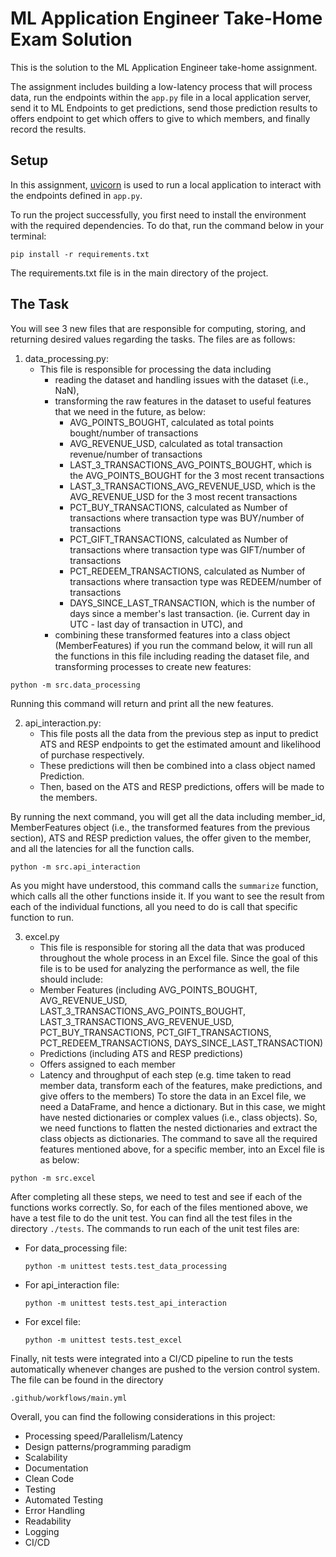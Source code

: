# ML Application Engineer Take-Home Exam Solution
This is the solution to the ML Application Engineer take-home assignment.

The assignment includes building a low-latency process that will process data, run the endpoints within the `app.py` file in a local application server, send it to ML Endpoints to get predictions, send those prediction results to offers endpoint to get which offers to give to which members, and finally record the results. 

## Setup
In this assignment, [uvicorn](https://www.uvicorn.org/) is used to run a local application to interact with the endpoints defined in `app.py`.

To run the project successfully, you first need to install the environment with the required dependencies. To do that, run the command below in your terminal:
```
pip install -r requirements.txt
```
The requirements.txt file is in the main directory of the project.

## The Task
You will see 3 new files that are responsible for computing, storing, and returning desired values regarding the tasks. The files are as follows:
1. data_processing.py:
   - This file is responsible for processing the data including
       - reading the dataset and handling issues with the dataset (i.e., NaN),
       - transforming the raw features in the dataset to useful features that we need in the future, as below:
            - AVG_POINTS_BOUGHT, calculated as $\text{total points bought} / \text{number of transactions}$
            - AVG_REVENUE_USD, calculated as $\text{total transaction revenue} / \text{number of transactions}$
            - LAST_3_TRANSACTIONS_AVG_POINTS_BOUGHT, which is the AVG_POINTS_BOUGHT for the 3 most recent transactions
            - LAST_3_TRANSACTIONS_AVG_REVENUE_USD, which is the AVG_REVENUE_USD for the 3 most recent transactions
            - PCT_BUY_TRANSACTIONS, calculated as $\text{Number of transactions where transaction type was BUY} / \text{number of transactions}$
            - PCT_GIFT_TRANSACTIONS, calculated as $\text{Number of transactions where transaction type was GIFT} / \text{number of transactions}$
            - PCT_REDEEM_TRANSACTIONS, calculated as $\text{Number of transactions where transaction type was REDEEM} / \text{number of transactions}$
            - DAYS_SINCE_LAST_TRANSACTION, which is the number of days since a member's last transaction. (ie. Current day in UTC - last day of transaction in UTC), and
       - combining these transformed features into a class object (MemberFeatures)
    if you run the command below, it will run all the functions in this file including reading the dataset file, and transforming processes to create new features:
```
python -m src.data_processing
```
Running this command will return and print all the new features.

2. api_interaction.py:
   - This file posts all the data from the previous step as input to predict ATS and RESP endpoints to get the estimated amount and likelihood of purchase respectively.
   - These predictions will then be combined into a class object named Prediction.
   - Then, based on the ATS and RESP predictions, offers will be made to the members.

By running the next command, you will get all the data including member_id, MemberFeatures object (i.e., the transformed features from the previous section), ATS and RESP prediction values, the offer given to the member, and all the latencies for all the function calls.
```
python -m src.api_interaction
```
As you might have understood, this command calls the ```summarize``` function, which calls all the other functions inside it. If you want to see the result from each of the individual functions, all you need to do is call that specific function to run.

3. excel.py
   - This file is responsible for storing all the data that was produced throughout the whole process in an Excel file. Since the goal of  this file is to be used for analyzing the performance as well, the file should include:
   - Member Features (including AVG_POINTS_BOUGHT, AVG_REVENUE_USD, LAST_3_TRANSACTIONS_AVG_POINTS_BOUGHT, LAST_3_TRANSACTIONS_AVG_REVENUE_USD, PCT_BUY_TRANSACTIONS, PCT_GIFT_TRANSACTIONS, PCT_REDEEM_TRANSACTIONS, DAYS_SINCE_LAST_TRANSACTION)
   - Predictions (including ATS and RESP predictions)
   - Offers assigned to each member
   - Latency and throughput of each step (e.g. time taken to read member data, transform each of the features, make predictions, and give offers to the members)
     To store the data in an Excel file, we need a DataFrame, and hence a dictionary. But in this case, we might have nested dictionaries or complex values (i.e., class objects). So, we need functions to flatten the nested dictionaries and extract the class objects as dictionaries.
 The command to save all the required features mentioned above, for a specific member, into an Excel file is as below:
```
python -m src.excel
```    

 After completing all these steps, we need to test and see if each of the functions works correctly. So, for each of the files mentioned above, we have a test file to do the unit test. You can find all the test files in the directory ```./tests```.
 The commands to run each of the unit test files are:
 - For data_processing file:
   ```
   python -m unittest tests.test_data_processing
   ```
 - For api_interaction file:
   ```
   python -m unittest tests.test_api_interaction
   ```
 - For excel file:
   ```
   python -m unittest tests.test_excel
   ```

 Finally, nit tests were integrated into a CI/CD pipeline to run the tests automatically whenever changes are pushed to the version control system. The file can be found in the directory 
 ```
 .github/workflows/main.yml
```

Overall, you can find the following considerations in this project:
- Processing speed/Parallelism/Latency
- Design patterns/programming paradigm
- Scalability
- Documentation
- Clean Code
- Testing
- Automated Testing
- Error Handling
- Readability
- Logging
- CI/CD

